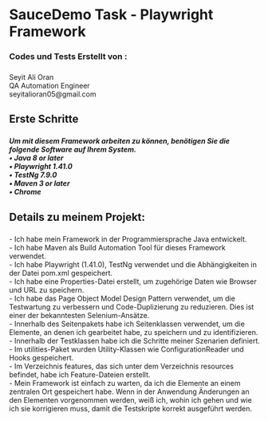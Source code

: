 <h1 align="left">SauceDemo Task - Playwright  Framework</h1>

###

<h3 align="left">Codes und Tests Erstellt von :</h3>

###

<p align="left">Seyit Ali Oran<br>QA Automation Engineer<br>seyitalioran05@gmail.com</p>

###

<h2 align="left">Erste Schritte</h2>

###

<h5 align="left">Um mit diesem Framework arbeiten zu können, benötigen Sie die folgende Software auf Ihrem System.<br>•  Java 8 or later<br>•  Playwright 1.41.0<br>•  TestNg 7.9.0<br>•  Maven 3 or later<br>•  Chrome</h5>

###

<h2 align="left">Details zu meinem Projekt:</h2>

###

<p align="left">- Ich habe mein Framework in der Programmiersprache Java entwickelt.<br>- Ich habe Maven als Build Automation Tool für dieses Framework verwendet.<br>- Ich habe Playwright (1.41.0), TestNg verwendet und die Abhängigkeiten in der Datei pom.xml gespeichert.<br>- Ich habe eine Properties-Datei erstellt, um zugehörige Daten wie Browser und URL zu speichern.<br>- Ich habe das Page Object Model Design Pattern verwendet, um die Testwartung zu verbessern und Code-Duplizierung zu reduzieren. Dies ist einer der bekanntesten Selenium-Ansätze.<br>- Innerhalb des Seitenpakets habe ich Seitenklassen verwendet, um die Elemente, an denen ich gearbeitet habe, zu speichern und zu identifizieren.<br>- Innerhalb der Testklassen habe ich die Schritte meiner Szenarien definiert.<br>- Im utilities-Paket wurden Utility-Klassen wie ConfigurationReader und Hooks gespeichert.<br>- Im Verzeichnis features, das sich unter dem Verzeichnis resources befindet, habe ich Feature-Dateien erstellt.<br>- Mein Framework ist einfach zu warten, da ich die Elemente an einem zentralen Ort gespeichert habe. Wenn in der Anwendung Änderungen an den Elementen vorgenommen werden, weiß ich, wohin ich gehen und wie ich sie korrigieren muss, damit die Testskripte korrekt ausgeführt werden.</p>

###
